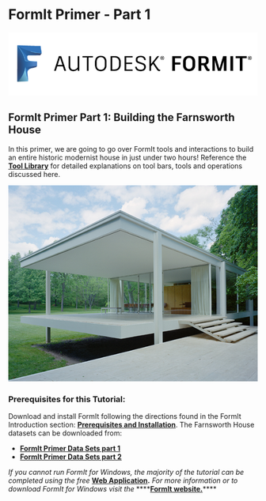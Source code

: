 # FormIt Primer - Part 1

![](../.gitbook/assets/b5030b43-df24-4259-ad6a-94bcad61bc78.png)

## FormIt Primer Part 1: Building the Farnsworth House

In this primer, we are going to go over FormIt tools and interactions to build an entire historic modernist house in just under two hours! Reference the [**Tool Library**](../tool-library/) for detailed explanations on tool bars, tools and operations discussed here.

![](../.gitbook/assets/49e004f3-d500-4890-9188-e8a87c1e396a-2.png)

### Prerequisites for this Tutorial:

Download and install FormIt following the directions found in the FormIt Introduction section: [**Prerequisites and Installation**](../formit-introduction/prerequisites-and-installation.md). The Farnsworth House datasets can be downloaded from:

* [**FormIt Primer Data Sets part 1**](https://s3-us-west-1.amazonaws.com/downloads.autodeskformit.com/Primer/Part1_datasets.zip)
* [**FormIt Primer Data Sets part 2**](https://s3-us-west-1.amazonaws.com/downloads.autodeskformit.com/Primer/Part2_datasets.zip)

_If you cannot run FormIt for Windows, the majority of the tutorial can be completed using the free_ [**Web Application**](https://formit.autodesk.com/app)**.** _For more information or to download FormIt for Windows visit the_ ****[**FormIt website.**](https://formit.autodesk.com)\*\*\*\*

